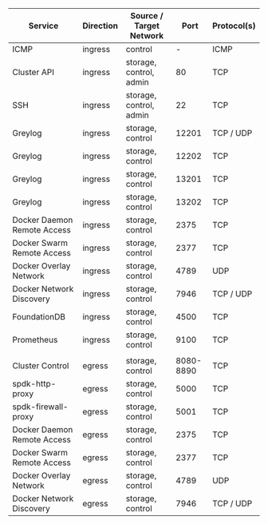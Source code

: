 | Service                     | Direction | Source / Target Network | Port      | Protocol(s) |
|-----------------------------|-----------|-------------------------|-----------|-------------|
| ICMP                        | ingress   | control                 | -         | ICMP        |
| Cluster API                 | ingress   | storage, control, admin | 80        | TCP         |
| SSH                         | ingress   | storage, control, admin | 22        | TCP         |
| Greylog                     | ingress   | storage, control        | 12201     | TCP / UDP   |
| Greylog                     | ingress   | storage, control        | 12202     | TCP         |
| Greylog                     | ingress   | storage, control        | 13201     | TCP         |
| Greylog                     | ingress   | storage, control        | 13202     | TCP         |
| Docker Daemon Remote Access | ingress   | storage, control        | 2375      | TCP         |
| Docker Swarm Remote Access  | ingress   | storage, control        | 2377      | TCP         |
| Docker Overlay Network      | ingress   | storage, control        | 4789      | UDP         |
| Docker Network Discovery    | ingress   | storage, control        | 7946      | TCP / UDP   |
| FoundationDB                | ingress   | storage, control        | 4500      | TCP         |
| Prometheus                  | ingress   | storage, control        | 9100      | TCP         |
|                             |           |                         |           |             |
| Cluster Control             | egress    | storage, control        | 8080-8890 | TCP         |
| spdk-http-proxy             | egress    | storage, control        | 5000      | TCP         |
| spdk-firewall-proxy         | egress    | storage, control        | 5001      | TCP         |
| Docker Daemon Remote Access | egress    | storage, control        | 2375      | TCP         |
| Docker Swarm Remote Access  | egress    | storage, control        | 2377      | TCP         |
| Docker Overlay Network      | egress    | storage, control        | 4789      | UDP         |
| Docker Network Discovery    | egress    | storage, control        | 7946      | TCP / UDP   |
